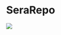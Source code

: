 # SeraRepo
<a href="https://zenhub.com"><img src="https://raw.githubusercontent.com/ZenHubIO/support/master/zenhub-badge.png"></a>
